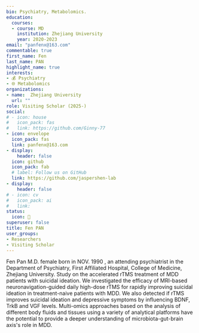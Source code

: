```yaml
---
bio: Psychiatry, Metabolomics.
education:
  courses:
  - course: MD
    institution: Zhejiang University
    year: 2020-2023
email: "panfenx@163.com"
commentable: true
first_name: Fen
last_name: PAN
highlight_name: true
interests:
- 💰 Psychiatry
- 🌐 Metabolomics
organizations:
- name:  Zhejiang University
  url: ""
role: Visiting Scholar (2025-)
social:
# - icon: house
#   icon_pack: fas
#   link: https://github.com/Ginny-77
- icon: envelope
  icon_pack: fas
  link: panfenx@163.com
- display:
    header: false
  icon: github
  icon_pack: fab
  # label: Follow us on GitHub
  link: https://github.com/jaspershen-lab
- display:
    header: false
# - icon: cv
#   icon_pack: ai
#   link: 
status:
  icon: 👻
superuser: false
title: Fen PAN
user_groups:
- Researchers
- Visiting Scholar
---
```


Fen Pan M.D. female born in NOV. 1990 , an attending psychiatrist in the Department of Psychiatry, First Affiliated Hospital, College of Medicine, Zhejiang University. Study on the accelerated rTMS treatment of MDD patients with suicidal ideation. We investigated the efficacy of MRI-based neuronavigation-guided daily high-dose rTMS for rapidly improving suicidal ideation in treatment-naive patients with MDD. We also detected if rTMS improves suicidal ideation and depressive symptoms by influencing BDNF, TrkB and VGF levels. Multi-omics approaches based on the analysis of different body fluids and tissues using a variety of analytical platforms have the potential to provide a deeper understanding of microbiota-gut-brain axis's role in MDD.
